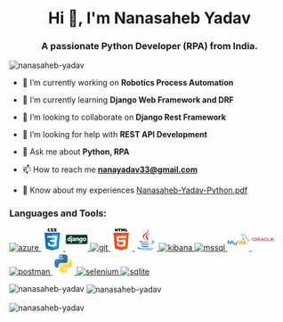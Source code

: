 <h1 align="center">Hi 👋, I'm Nanasaheb Yadav</h1>
<h3 align="center">A passionate Python Developer (RPA) from India.</h3>

<p align="left"> <img src="https://komarev.com/ghpvc/?username=nanasaheb-yadav&label=Profile%20views&color=0e75b6&style=flat" alt="nanasaheb-yadav" /> </p>

- 🔭 I’m currently working on **Robotics Process Automation**

- 🌱 I’m currently learning **Django Web Framework and DRF**

- 👯 I’m looking to collaborate on **Django Rest Framework**

- 🤝 I’m looking for help with **REST API Development**

- 💬 Ask me about **Python, RPA**

- 📫 How to reach me **nanayadav33@gmail.com**

- 📄 Know about my experiences [Nanasaheb-Yadav-Python.pdf](/Nanasaheb-Yadav-Python.pdf)


<h3 align="left">Languages and Tools:</h3>
<p align="left"> <a href="https://azure.microsoft.com/en-in/" target="_blank"> <img src="https://www.vectorlogo.zone/logos/microsoft_azure/microsoft_azure-icon.svg" alt="azure" width="40" height="40"/> </a> <a href="https://www.w3schools.com/css/" target="_blank"> <img src="https://raw.githubusercontent.com/devicons/devicon/master/icons/css3/css3-original-wordmark.svg" alt="css3" width="40" height="40"/> </a> <a href="https://www.djangoproject.com/" target="_blank"> <img src="https://raw.githubusercontent.com/devicons/devicon/master/icons/django/django-original.svg" alt="django" width="40" height="40"/> </a> <a href="https://git-scm.com/" target="_blank"> <img src="https://www.vectorlogo.zone/logos/git-scm/git-scm-icon.svg" alt="git" width="40" height="40"/> </a> <a href="https://www.w3.org/html/" target="_blank"> <img src="https://raw.githubusercontent.com/devicons/devicon/master/icons/html5/html5-original-wordmark.svg" alt="html5" width="40" height="40"/> </a> <a href="https://www.java.com" target="_blank"> <img src="https://raw.githubusercontent.com/devicons/devicon/master/icons/java/java-original.svg" alt="java" width="40" height="40"/> </a> <a href="https://www.elastic.co/kibana" target="_blank"> <img src="https://www.vectorlogo.zone/logos/elasticco_kibana/elasticco_kibana-icon.svg" alt="kibana" width="40" height="40"/> </a> <a href="https://www.microsoft.com/en-us/sql-server" target="_blank"> <img src="https://www.svgrepo.com/show/303229/microsoft-sql-server-logo.svg" alt="mssql" width="40" height="40"/> </a> <a href="https://www.mysql.com/" target="_blank"> <img src="https://raw.githubusercontent.com/devicons/devicon/master/icons/mysql/mysql-original-wordmark.svg" alt="mysql" width="40" height="40"/> </a> <a href="https://www.oracle.com/" target="_blank"> <img src="https://raw.githubusercontent.com/devicons/devicon/master/icons/oracle/oracle-original.svg" alt="oracle" width="40" height="40"/> </a> <a href="https://postman.com" target="_blank"> <img src="https://www.vectorlogo.zone/logos/getpostman/getpostman-icon.svg" alt="postman" width="40" height="40"/> </a> <a href="https://www.python.org" target="_blank"> <img src="https://raw.githubusercontent.com/devicons/devicon/master/icons/python/python-original.svg" alt="python" width="40" height="40"/> </a> <a href="https://www.selenium.dev" target="_blank"> <img src="https://raw.githubusercontent.com/detain/svg-logos/780f25886640cef088af994181646db2f6b1a3f8/svg/selenium-logo.svg" alt="selenium" width="40" height="40"/> </a> <a href="https://www.sqlite.org/" target="_blank"> <img src="https://www.vectorlogo.zone/logos/sqlite/sqlite-icon.svg" alt="sqlite" width="40" height="40"/> </a> </p>

<p><img align="left" src="https://github-readme-stats.vercel.app/api/top-langs?username=nanasaheb-yadav&show_icons=true&locale=en&layout=compact" alt="nanasaheb-yadav" /></p>

<p>&nbsp;<img align="center" src="https://github-readme-stats.vercel.app/api?username=nanasaheb-yadav&show_icons=true&locale=en" alt="nanasaheb-yadav" /></p>

<p><img align="center" src="https://github-readme-streak-stats.herokuapp.com/?user=nanasaheb-yadav&" alt="nanasaheb-yadav" /></p>


